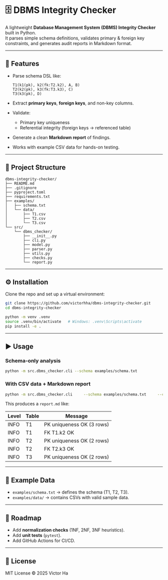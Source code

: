 # 🗄️ DBMS Integrity Checker

A lightweight **Database Management System (DBMS) Integrity Checker** built in Python.  
It parses simple schema definitions, validates primary & foreign key constraints, and generates audit reports in Markdown format.  

---

## 🚀 Features
- Parse schema DSL like:

  ```
  T1(k1(pk), k2(fk:T2.k2), A, B)
  T2(k2(pk), k3(fk:T3.k3), C)
  T3(k3(pk), D)
  ```

- Extract **primary keys**, **foreign keys**, and non-key columns.  
- Validate:
  - Primary key uniqueness  
  - Referential integrity (foreign keys → referenced table)  
- Generate a clean **Markdown report** of findings.  
- Works with example CSV data for hands-on testing.  

---

## 📂 Project Structure
```
dbms-integrity-checker/
├── README.md
├── .gitignore
├── pyproject.toml
├── requirements.txt
├── examples/
│   ├── schema.txt
│   └── data/
│       ├── T1.csv
│       ├── T2.csv
│       └── T3.csv
└── src/
    └── dbms_checker/
        ├── __init__.py
        ├── cli.py
        ├── model.py
        ├── parser.py
        ├── utils.py
        ├── checks.py
        └── report.py
```

---

## ⚙️ Installation
Clone the repo and set up a virtual environment:

```bash
git clone https://github.com/victorhha/dbms-integrity-checker.git
cd dbms-integrity-checker

python -m venv .venv
source .venv/bin/activate   # Windows: .venv\Scripts\activate
pip install -e .
```

---

## ▶️ Usage

### Schema-only analysis
```bash
python -m src.dbms_checker.cli --schema examples/schema.txt
```

### With CSV data + Markdown report
```bash
python -m src.dbms_checker.cli     --schema examples/schema.txt     --csv-dir examples/data     --out report.md
```

This produces a `report.md` like:

| Level | Table | Message |
|-------|-------|---------|
| INFO  | T1    | PK uniqueness OK (3 rows) |
| INFO  | T1    | FK T1.k2 OK |
| INFO  | T2    | PK uniqueness OK (2 rows) |
| INFO  | T2    | FK T2.k3 OK |
| INFO  | T3    | PK uniqueness OK (2 rows) |

---

## 🧪 Example Data
- `examples/schema.txt` → defines the schema (T1, T2, T3).  
- `examples/data/` → contains CSVs with valid sample data.  

---

## 📜 Roadmap
- Add **normalization checks** (1NF, 2NF, 3NF heuristics).  
- Add **unit tests** (`pytest`).  
- Add GitHub Actions for CI/CD.  

---

## 📄 License
MIT License © 2025 Victor Ha
